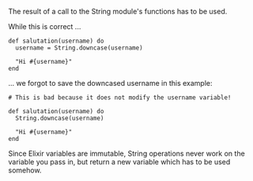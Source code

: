 The result of a call to the String module's functions has to be used.

While this is correct ...

    def salutation(username) do
      username = String.downcase(username)

      "Hi #{username}"
    end

... we forgot to save the downcased username in this example:

    # This is bad because it does not modify the username variable!

    def salutation(username) do
      String.downcase(username)

      "Hi #{username}"
    end

Since Elixir variables are immutable, String operations never work on the
variable you pass in, but return a new variable which has to be used somehow.
